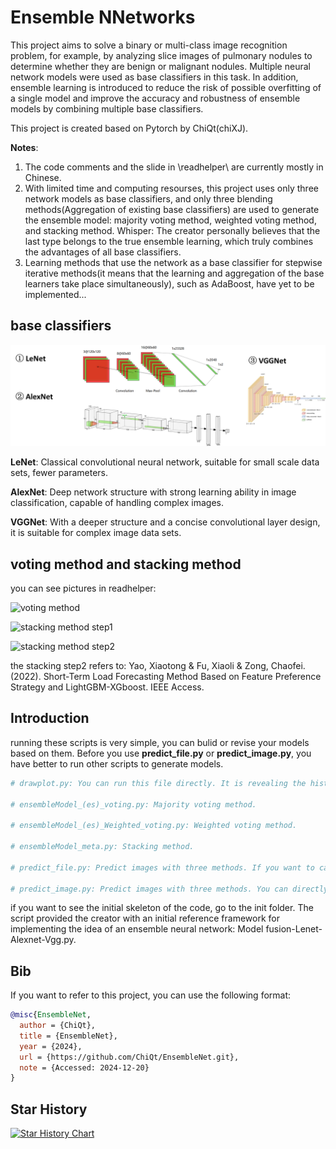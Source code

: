 # Ensemble NNetworks
This project aims to solve a binary or multi-class image recognition problem, for example, by analyzing slice images of pulmonary nodules to determine whether they are benign or malignant nodules. Multiple neural network models were used as base classifiers in this task. In addition, ensemble learning is introduced to reduce the risk of possible overfitting of a single model and improve the accuracy and robustness of ensemble models by combining multiple base classifiers.

This project is created based on Pytorch by ChiQt(chiXJ).

**Notes**:

1. The code comments and the slide in \readhelper\ are currently mostly in Chinese.
2. With limited time and computing resourses, this project uses only three network models as base classifiers, and only three blending methods(Aggregation of existing base classifiers) are used to generate the ensemble model: majority voting method, weighted voting method, and stacking method. Whisper: The creator personally believes that the last type belongs to the true ensemble learning, which truly combines the advantages of all base classifiers.
3. Learning methods that use the network as a base classifier for stepwise iterative methods(it means that the learning and aggregation of the base learners take place simultaneously), such as AdaBoost, have yet to be implemented...

## base classifiers
![three classic network models](./readhelper/base%20classifiers.png)

**LeNet**: Classical convolutional neural network, suitable for small scale data sets, fewer parameters.

**AlexNet**: Deep network structure with strong learning ability in image classification, capable of handling complex images.

**VGGNet**: With a deeper structure and a concise convolutional layer design, it is suitable for complex image data sets.

## voting method and stacking method
you can see pictures in readhelper:

![voting method](./readhelper/voting/base%20method.png)

![stacking method step1](./readhelper/stacking/base%20step1.png)

![stacking method step2](./readhelper/stacking/base%20step2.png)

the stacking step2 refers to: Yao, Xiaotong & Fu, Xiaoli & Zong, Chaofei. (2022). Short-Term Load Forecasting Method Based on Feature Preference Strategy and LightGBM-XGboost. IEEE Access.

## Introduction
running these scripts is very simple, you can bulid or revise your models based on them. Before you use **predict_file.py** or **predict_image.py**, you have better to run other scripts to generate models.
```python
# drawplot.py: You can run this file directly. It is revealing the history of training and validating process of base calssifiers and ensemble classifiers.

# ensembleModel_(es)_voting.py: Majority voting method.

# ensembleModel_(es)_Weighted_voting.py: Weighted voting method.

# ensembleModel_meta.py: Stacking method.

# predict_file.py: Predict images with three methods. If you want to caculate the results, please note that image categories are determined by the folder structure.

# predict_image.py: Predict images with three methods. You can directly predict that single or multiple images do not necessarily need to provide true labels.If you want to caculate the results, please note that labels are need to be determined by you.
```
if you want to see the initial skeleton of the code, go to the init folder. The script provided the creator with an initial reference framework for implementing the idea of an ensemble neural network: Model fusion-Lenet-Alexnet-Vgg.py.

## Bib

If you want to refer to this project, you can use the following format:

```bibtex
@misc{EnsembleNet,
  author = {ChiQt},
  title = {EnsembleNet},
  year = {2024},
  url = {https://github.com/ChiQt/EnsembleNet.git},
  note = {Accessed: 2024-12-20}
}
```
## Star History

[![Star History Chart](https://api.star-history.com/svg?user=ChiQt&repo=EnsembleNet&type=Date)](https://star-history.t9t.io/#ChiQt/EnsembleNet&Date)
